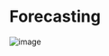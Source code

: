 # Forecasting


![image](https://user-images.githubusercontent.com/97382532/184655013-1e5eb77f-073c-4f15-95b5-5d15763576c6.png)
